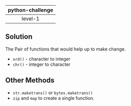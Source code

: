 | python-challenge|
|:----------:|
|level-1|


## Solution
The Pair of functions that would help up to make change.
- `ord()` - character to integer
- `chr()` - integer to character

## Other Methods
- `str.maketrans()` or `bytes.maketrans()`
- `zip` and `map` to create a single function.
